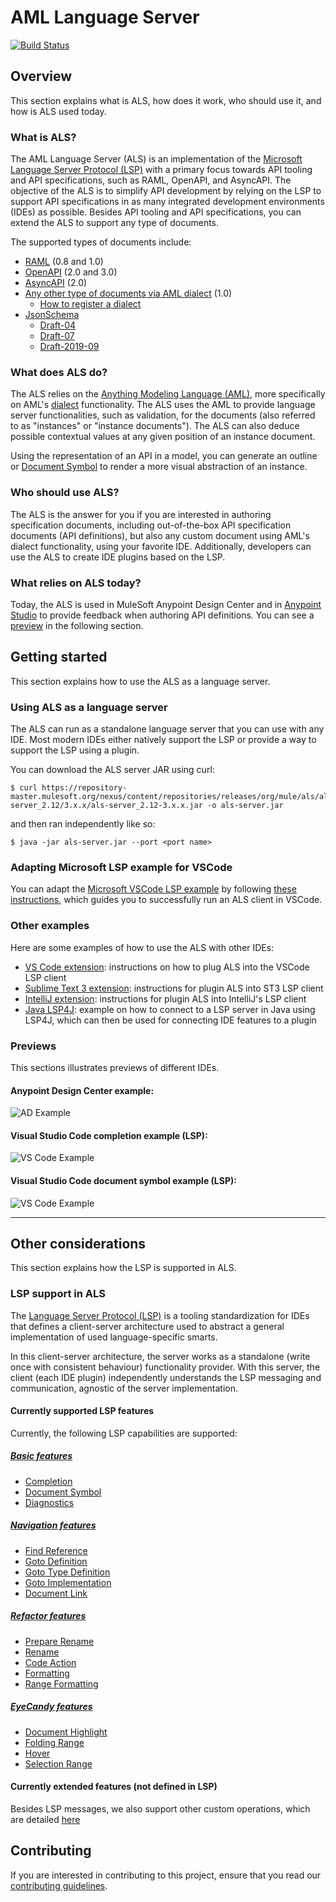 # AML Language Server
[![Build Status](https://jenkins.build.msap.io/buildStatus/icon?job=ALS/als/master/)](https://jenkins.build.msap.io/job/ALS/job/als/job/master/)

## Overview
This section explains what is ALS, how does it work, who should use it, and how is ALS used today.

### What is ALS?
The AML Language Server (ALS) is an implementation of the [Microsoft Language Server Protocol (LSP)](https://microsoft.github.io/language-server-protocol) with a primary focus towards API tooling and API specifications, such as RAML, OpenAPI, and AsyncAPI. The objective of the ALS is to simplify API development by relying on the LSP to support API specifications in as many integrated development environments (IDEs) as possible. Besides API tooling and API specifications, you can extend the ALS to support any type of documents.

The supported types of documents include:
+ [RAML](https://github.com/raml-org/raml-spec/blob/master/versions/raml-10/raml-10.md) (0.8 and 1.0)
+ [OpenAPI](https://github.com/OAI/OpenAPI-Specification/blob/master/versions/3.0.0.md) (2.0 and 3.0)
+ [AsyncAPI](https://github.com/asyncapi/asyncapi/blob/master/versions/2.0.0/asyncapi.md) (2.0)
+ [Any other type of documents via AML dialect](https://aml-org.github.io/aml-spec/dialects/) (1.0)
    - [How to register a dialect](./documentation/register-dialect.md)
+ [JsonSchema](https://json-schema.org/specification.html)
  - [Draft-04](https://json-schema.org/specification-links.html#draft-4)
  - [Draft-07](https://json-schema.org/specification-links.html#draft-7)
  - [Draft-2019-09](https://json-schema.org/specification-links.html#draft-2019-09-formerly-known-as-draft-8)

### What does ALS do?
The ALS relies on the [Anything Modeling Language (AML)](https://a.ml/docbook/overview_aml.html), more specifically on AML's [dialect](https://aml-org.github.io/aml-spec/dialects/) functionality. The ALS uses the AML to provide language server functionalities, such as validation, for the documents (also referred to as "instances" or "instance documents"). The ALS can also deduce possible contextual values at any given position of an instance document.

Using the representation of an API in a model, you can generate an outline or [Document Symbol](https://microsoft.github.io/language-server-protocol/specification#textDocument_documentSymbol) to render a more visual abstraction of an instance.

### Who should use ALS?
The ALS is the answer for you if you are interested in authoring specification documents, including out-of-the-box API specification documents (API definitions), but also any custom document using AML's dialect functionality, using your favorite IDE. Additionally, developers can use the ALS to create IDE plugins based on the LSP.

### What relies on ALS today?
Today, the ALS is used in MuleSoft Anypoint Design Center and in [Anypoint Studio](https://www.mulesoft.com/platform/studio) to provide feedback when authoring API definitions. You can see a [preview](#previews) in the following section.


## Getting started
This section explains how to use the ALS as a language server.

### Using ALS as a language server
The ALS can run as a standalone language server that you can use with any IDE. Most modern IDEs either natively support the LSP or provide a way to support the LSP using a plugin.

You can download the ALS server JAR using curl:

```shell
$ curl https://repository-master.mulesoft.org/nexus/content/repositories/releases/org/mule/als/als-server_2.12/3.x.x/als-server_2.12-3.x.x.jar -o als-server.jar
```

and then ran independently like so:

```shell
$ java -jar als-server.jar --port <port name>
```

### Adapting Microsoft LSP example for VSCode
You can adapt the [Microsoft VSCode LSP example](https://github.com/microsoft/vscode-extension-samples/tree/master/lsp-sample/client) by following [these instructions](./documentation/vscode-client-example/vscode-howto.md), which guides you to successfully run an ALS client in VSCode.

### Other examples
Here are some examples of how to use the ALS with other IDEs:
- [VS Code extension](./documentation/vscode-client-example/vscode-howto.md): instructions on how to plug ALS into the VSCode LSP client
- [Sublime Text 3 extension](./documentation/sublime-3-example/st3-howto.md): instructions for plugin ALS into ST3 LSP client   
- [IntelliJ extension](./documentation/intellij-example/intellij-howto.md): instructions for plugin ALS into IntelliJ's LSP client
- [Java LSP4J](./documentation/java-client-example/client.md): example on how to connect to a LSP server in Java using LSP4J, which can then be used for connecting IDE features to a plugin

### Previews
This sections illustrates previews of different IDEs.

#### Anypoint Design Center example:
![AD Example](./images/usage-example-ad.gif)

#### Visual Studio Code completion example (LSP):
![VS Code Example](./images/usage-example-vscode.gif)

#### Visual Studio Code document symbol example (LSP):
![VS Code Example](./images/document-symbol-vscode.gif)
****

## Other considerations
This section explains how the LSP is supported in ALS.

### LSP support in ALS
The [Language Server Protocol (LSP)](https://microsoft.github.io/language-server-protocol/overview) is a tooling standardization for IDEs that defines a client-server architecture used to abstract a general implementation of used language-specific smarts.

In this client-server architecture, the server works as a standalone (write once with consistent behaviour) functionality provider. With this server, the client (each IDE plugin) independently understands the LSP messaging and communication, agnostic of the server implementation.

#### Currently supported LSP features
Currently, the following LSP capabilities are supported:
##### [Basic features](./documentation/features/features.md)
+ [Completion](https://microsoft.github.io/language-server-protocol/specification#textDocument_completion)
+ [Document Symbol](https://microsoft.github.io/language-server-protocol/specification#textDocument_documentSymbol)
+ [Diagnostics](https://microsoft.github.io/language-server-protocol/specification#textDocument_publishDiagnostics)

##### [Navigation features](./documentation/features/navigation.md)
+ [Find Reference](https://microsoft.github.io/language-server-protocol/specification#textDocument_references)
+ [Goto Definition](https://microsoft.github.io/language-server-protocol/specification#textDocument_definition)
+ [Goto Type Definition](https://microsoft.github.io/language-server-protocol/specification#textDocument_typeDefinition)
+ [Goto Implementation](https://microsoft.github.io/language-server-protocol/specification#textDocument_implementation)
+ [Document Link](https://microsoft.github.io/language-server-protocol/specification#textDocument_documentLink)

##### [Refactor features](./documentation/features/refactor.md)
+ [Prepare Rename](https://microsoft.github.io/language-server-protocol/specification#textDocument_prepareRename)
+ [Rename](https://microsoft.github.io/language-server-protocol/specification#textDocument_rename)
+ [Code Action](https://microsoft.github.io/language-server-protocol/specification#textDocument_codeAction)
+ [Formatting](https://microsoft.github.io/language-server-protocol/specification#textDocument_formatting)
+ [Range Formatting](https://microsoft.github.io/language-server-protocol/specification#textDocument_rangeFormatting)

##### [EyeCandy features](./documentation/features/eyecandy.md)
+ [Document Highlight](https://microsoft.github.io/language-server-protocol/specification#textDocument_documentHighlight)
+ [Folding Range](https://microsoft.github.io/language-server-protocol/specification#textDocument_foldingRange)
+ [Hover](https://microsoft.github.io/language-server-protocol/specification#textDocument_hover)
+ [Selection Range](https://microsoft.github.io/language-server-protocol/specification#textDocument_selectionRange)


#### Currently extended features (not defined in LSP)
Besides LSP messages, we also support other custom operations, which are detailed [here](./documentation/features/custom-messages.md)

## Contributing
If you are interested in contributing to this project, ensure that you read our [contributing guidelines](./documentation/CONTRIBUTING.md).
